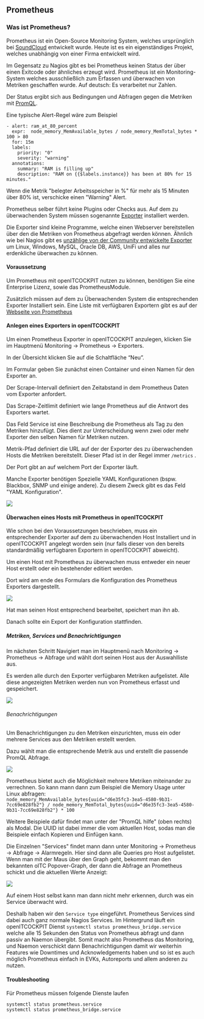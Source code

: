 ## Prometheus

### Was ist Prometheus?

Prometheus ist ein Open-Source Monitoring System, welches ursprünglich bei [SoundCloud](https://soundcloud.com/) entwickelt wurde. Heute ist es ein eigenständiges Projekt, welches unabhängig von einer Firma entwickelt wird.

Im Gegensatz zu Nagios gibt es bei Prometheus keinen Status der über einen Exitcode oder ähnliches erzeugt wird. Prometheus ist ein Monitoring-System welches ausschließlich zum Erfassen und überwachen von Metriken geschaffen wurde. Auf deutsch: Es verarbeitet nur Zahlen.

Der Status ergibt sich aus Bedingungen und Abfragen gegen die Metriken mit [PromQL](https://prometheus.io/docs/prometheus/latest/querying/basics/).

Eine typische Alert-Regel wäre zum Beispiel

```plaintext
- alert: ram_at_80_percent
  expr:  node_memory_MemAvailable_bytes / node_memory_MemTotal_bytes * 100 > 80
  for: 15m
  labels:
    priority: "0"
    severity: "warning"
  annotations:
    summary: "RAM is filling up"
    description: "RAM on {{$labels.instance}} has been at 80% for 15 minutes."
```

Wenn die Metrik "belegter Arbeitsspeicher in %" für mehr als 15 Minuten über 80% ist, verschicke einen "Warning" Alert.

Prometheus selber führt keine Plugins oder Checks aus. Auf dem zu überwachenden System müssen sogenannte [Exporter](https://prometheus.io/docs/instrumenting/exporters/) installiert werden.

Die Exporter sind kleine Programme, welche einen Webserver bereitstellen über den die Metriken von Prometheus abgefragt werden können. Ähnlich wie bei Nagios gibt es [unzählige von der Community entwickelte Exporter](https://github.com/prometheus/prometheus/wiki/Default-port-allocations) um Linux, Windows, MySQL, Oracle DB, AWS, UniFi und alles nur erdenkliche überwachen zu können.

#### Voraussetzung

Um Prometheus mit openITCOCKPIT nutzen zu können, benötigen Sie eine Enterprise Lizenz, sowie das PrometheusModule.

Zusätzlich müssen auf dem zu Überwachenden System die entsprechenden Exporter Installiert sein. Eine Liste mit verfügbaren Exportern gibt es auf der [Webseite von Prometheus](https://prometheus.io/docs/instrumenting/exporters/)

#### Anlegen eines Exporters in openITCOCKPIT

Um einen Prometheus Exporter in openITCOCKPIT anzulegen, klicken Sie im Hauptmenü Monitoring → Prometheus → Exporters. 

In der Übersicht klicken Sie auf die Schaltfläche “Neu”. 

Im Formular geben Sie zunächst einen Container und einen Namen für den Exporter an. 

Der Scrape-Intervall definiert den Zeitabstand in dem Prometheus Daten vom Exporter anfordert.

Das Scrape-Zeitlimit definiert wie lange Prometheus auf die Antwort des Exporters wartet.

Das Feld Service ist eine Beschreibung die Prometheus als Tag zu den Metriken hinzufügt. Dies dient zur Unterscheidung wenn zwei oder mehr Exporter den selben Namen für Metriken nutzen.

Metrik-Pfad definiert die URL auf der der Exporter des zu überwachenden Hosts die Metriken bereitstellt. Dieser Pfad ist in der Regel immer `/metrics` .

Der Port gibt an auf welchem Port der Exporter läuft.

Manche Exporter benötigen Spezielle YAML Konfigurationen (bspw. Blackbox, SNMP und einige andere). Zu diesem Zweck gibt es das Feld "YAML Konfiguration".

![](/images/prometheusmodule-exportersedit.png)

#### Überwachen eines Hosts mit Prometheus in openITCOCKPIT

Wie schon bei den Voraussetzungen beschrieben, muss ein entsprechender Exporter auf dem zu überwachenden Host Installiert und in openITCOCKPIT angelegt worden sein (nur falls dieser von den bereits standardmäßig verfügbaren Exportern in openITCOCKPIT abweicht).

Um einen Host mit Prometheus zu überwachen muss entweder ein neuer Host erstellt oder ein bestehender editiert werden.

Dort wird am ende des Formulars die Konfiguration des Prometheus Exporters dargestellt.

![](/images/select-prometheus-exporters.png)

Hat man seinen Host entsprechend bearbeitet, speichert man ihn ab.

Danach sollte ein Export der Konfiguration stattfinden. 

##### Metriken, Services und Benachrichtigungen

Im nächsten Schritt Navigiert man im Hauptmenü nach Monitoring → Prometheus → Abfrage und wählt dort seinen Host aus der Auswahlliste aus.

Es werden alle durch den Exporter verfügbaren Metriken aufgelistet. Alle diese angezeigten Metriken werden nun von Prometheus erfasst und gespeichert.

![](/images/prometheus-queries.png)

###### Benachrichtigungen

Um Benachrichtigungen zu den Metriken einzurichten, muss ein oder mehrere Services aus den Metriken erstellt werden. 

Dazu wählt man die entsprechende Metrik aus und erstellt die passende PromQL Abfrage.

![](/images/prometheus-promql.png)

Prometheus bietet auch die Möglichkeit mehrere Metriken miteinander zu verrechnen. So kann mann dann zum Beispiel die Memory Usage unter Linux abfragen:  
`node_memory_MemAvailable_bytes{uuid="d6e35fc3-3ea5-4580-9b31-7cc69e828fb2"} / node_memory_MemTotal_bytes{uuid="d6e35fc3-3ea5-4580-9b31-7cc69e828fb2"} * 100`

Weitere Beispiele dafür findet man unter der "PromQL hilfe" (oben rechts) als Modal. Die UUID ist dabei immer die vom aktuellen Host, sodas man die Beispiele einfach Kopieren und Einfügen kann.

Die Einzelnen "Services" findet mann dann unter Monitoring → Prometheus → Abfrage → Alarmregeln. Hier sind dann alle Queries pro Host aufgelistet. Wenn man mit der Maus über den Graph geht, bekommt man den bekannten oITC Popover-Graph, der dann die Abfrage an Prometheus schickt und die aktuellen Werte Anzeigt:

![](/images/prometheus-alertrules.png)

Auf einem Host selbst kann man dann nicht mehr erkennen, durch was ein Service überwacht wird. 

Deshalb haben wir den `Service type` eingeführt. Prometheus Services sind dabei auch ganz normale Nagios Services. Im Hintergrund läuft ein openITCOCKPIT Dienst `systemctl status prometheus_bridge.service`   
welche alle 15 Sekunden den Status von Prometheus abfragt und dann passiv an Naemon übergibt. Somit macht also Prometheus das Monitoring, und Naemon verschickt dann Benachrichtigungen damit wir weiterhin Features wie Downtimes und Acknowledgements haben und so ist es auch möglich Prometheus einfach in EVKs, Autoreports und allem anderen zu nutzen.

#### Troubleshooting

Für Prometheus müssen folgende Dienste laufen

```plaintext
systemctl status prometheus.service
systemctl status prometheus_bridge.service
```